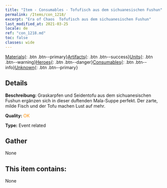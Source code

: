 ```yaml
---
title: "Item - Consumables - Tofufisch aus dem sichuanesischen Fushun"
permalink: /Items/con_1218/
excerpt: "Era of Chaos  Tofufisch aus dem sichuanesischen Fushun"
last_modified_at: 2021-03-25
locale: de
ref: "con_1218.md"
toc: false
classes: wide
---
```

 [Materials](/de/Items/){: .btn .btn--primary}[Artifacts](/de/Items/Artifacts/){: .btn .btn--success}[Units](/de/Items/Units/){: .btn .btn--warning}[Heroes](/de/Items/Heroes/){: .btn .btn--danger}[Consumables](/de/Items/Consumables/){: .btn .btn--info}[Unknown](/de/Items/Unknown/){: .btn .btn--primary}

## Details
 **Beschreibung:** Graskarpfen und Seidentofu aus dem sichuanesischen Fushun ergänzen sich in dieser duftenden Mala-Suppe perfekt. Der zarte, milde Fisch und der Tofu machen Lust auf mehr.

 **Quality:** <span style="color: #FF8C00">OK</span>

 **Type:** Event related

## Gather

  None

## This item contains:

  None

